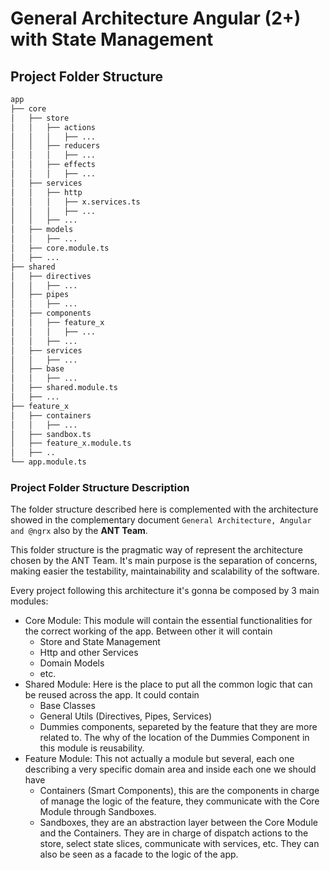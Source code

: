 # General Architecture Angular (2+) with State Management

## Project Folder Structure

```bash
app
├── core
│   ├── store
│   │   ├── actions
│   │   │   ├── ...
│   │   ├── reducers
│   │   │   ├── ...
│   │   ├── effects
│   │   │   ├── ...
│   ├── services
│   │   ├── http
│   │   │   ├── x.services.ts
│   │   │   ├── ...
│   │   ├── ...
│   ├── models
│   │   ├── ...
│   ├── core.module.ts
│   ├── ...
├── shared
│   ├── directives
│   │   ├── ...
│   ├── pipes
│   │   ├── ...
│   ├── components
│   │   ├── feature_x
│   │   │   ├── ...
│   │   ├── ...
│   ├── services
│   │   ├── ...
│   ├── base
│   │   ├── ...  
│   ├── shared.module.ts
│   ├── ...
├── feature_x
│   ├── containers
│   │   ├── ...  
│   ├── sandbox.ts  
│   ├── feature_x.module.ts
│   ├── ..
└── app.module.ts
```

### Project Folder Structure Description

The folder structure described here is complemented with the architecture showed in the complementary document `General Architecture, Angular and @ngrx` also by the **ANT Team**.

This folder structure is the pragmatic way of represent the architecture chosen by the ANT Team. It's main purpose is the separation of concerns, making easier the testability, maintainability and scalability of the software.

Every project following this architecture it's gonna be composed by 3 main modules:

* Core Module: This module will contain the essential functionalities for the correct working of the app. Between other it will contain
  * Store and State Management
  * Http and other Services
  * Domain Models
  * etc.
* Shared Module: Here is the place to put all the common logic that can be reused across the app. It could contain
  * Base Classes
  * General Utils (Directives, Pipes, Services)
  * Dummies components, separeted by the feature that they are more related to. The why of the location of the Dummies Component in this module is reusability.
* Feature Module: This not actually a module but several, each one describing a very specific domain area and inside each one we should have
  * Containers (Smart Components), this are the components in charge of manage the logic of the feature, they communicate with the Core Module through Sandboxes.
  * Sandboxes, they are an abstraction layer between the Core Module and the Containers. They are in charge of dispatch actions to the store, select state slices, communicate with services, etc. They can also be seen as a facade to the logic of the app.
